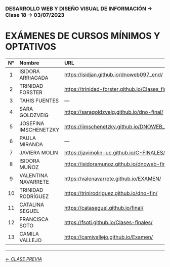 ### DESARROLLO WEB Y DISEÑO VISUAL DE INFORMACIÓN → Clase 18 → 03/07/2023

# EXÁMENES DE CURSOS MÍNIMOS Y OPTATIVOS

| N° | Nombre | URL | DATOS | PERTINENCIA | DESARROLLO | AVANCE | TOTAL |
|:-----:|:-----|:-----|:-----:|:-----:|:-----:|:-----:|:-----:|
| 1 | ISIDORA ARRIAGADA | https://isidjan.github.io/dnoweb097_end/ | 2 | 1 | 1 | 0.25 | **4.25** |
| 2 | TRINIDAD FORSTER | https://trinidad-forster.github.io/Clases_finales/ | 1 | 1 | 0 | 0.25 | **2.25** |
| 3 | TAHIS FUENTES | — | 0 | 0 | 0 | 0 | **—** |
| 4 | SARA GOLDZVEIG | https://saragoldzveig.github.io/dno-final/ | 1 | 1 | 2 | 0.75 | **4.75** |
| 5 | JOSEFINA IMSCHENETZKY | https://jimschenetzky.github.io/DNOWEB_PROYECTO/ | 2 | 1 | 2 | 0.75 | **5.75** |
| 6 | PAULA MIRANDA | — | 0 | 0 | 0 | 0 | **—** |
| 7 | JAVIERA MOLIN | https://javimolin-uc.github.io/C-FINALES/ | 1 | 1 | 0 | 0.5 | **2.50** |
| 8 | ISIDORA MUÑOZ | https://isidoramunoz.github.io/dnoweb-fin/ | 2 | 1 | 2 | 0.25 | **5.25** |
| 9 | VALENTINA NAVARRETE | https://valenavarrete.github.io/EXAMEN/ | 1 | 1 | 1 | 0.25 | **3.25** |
| 10 | TRINIDAD RODRÍGUEZ | https://trinirodriguez.github.io/dno-fin/ | 2 | 1 | 2 | 0.25 | **5.25** |
| 11 | CATALINA SEGUEL | https://cataseguel.github.io/final/ | 2 | 1 | 2 | 0.25 | **5.25** |
| 12 | FRANCISCA SOTO | https://fsoti.github.io/Clases-finales/ | 1 | 1 | 2 | 1 | **5.00** |
| 13 | CAMILA VALLEJO | https://camivallejo.github.io/Examen/ | 2 | 1 | 3 | 0.5 | **6.50** |

- - - - - - - 

###### [← CLASE PREVIA](https://github.com/profesorfaco/dno097-2024/tree/main/clase-17)
